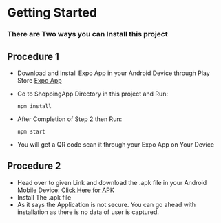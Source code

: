 # Getting Started
 ### There are Two ways you can Install this project 
## Procedure 1
 - Download and Install Expo App in your Android Device through Play Store [Expo App](https://play.google.com/store/apps/details?id=host.exp.exponent&hl=en_IN&pli=1)
 
- Go to ShoppingApp Directory in this project and Run:
  ```
  npm install
  ```

- After Completion of Step 2 then Run:
   ```
   npm start
   ```
- You will get a QR code scan it through your Expo App on Your Device

## Procedure 2
 - Head over to given Link and download the .apk file in your Android Mobile Device:
    [Click Here for APK](https://www.upload-apk.com/Kjfak3RUaufS3cV)
 - Install The .apk file
 - As it says the Application is not secure. You can go ahead with installation as there is no data of user is captured.
 
